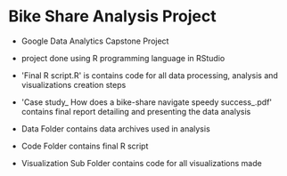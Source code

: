 # Bike Share Analysis Project

- Google Data Analytics Capstone Project

- project done using R programming language in RStudio
- 'Final R script.R' is contains code for all data processing, analysis and visualizations creation steps
- 'Case study_ How does a bike-share navigate speedy success_.pdf' contains final report detailing and presenting the data analysis 
- Data Folder contains data archives used in analysis
- Code Folder contains final R script
- Visualization Sub Folder contains code for all visualizations made